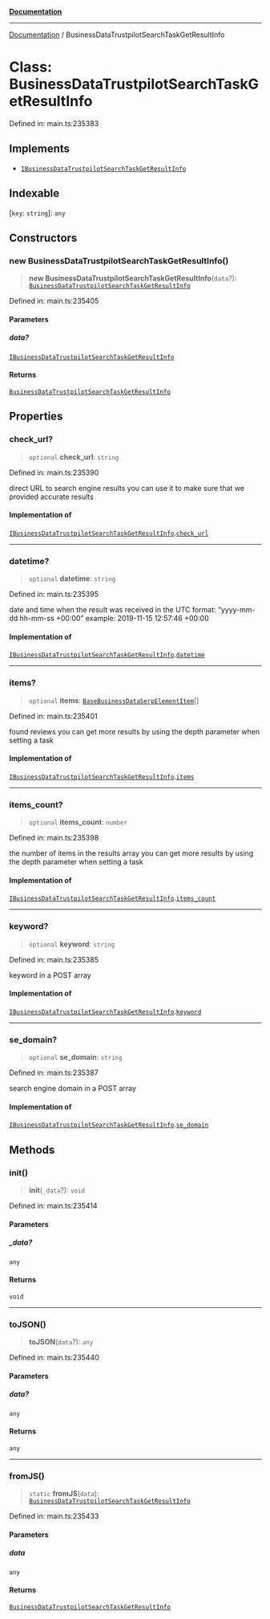 [**Documentation**](../README.md)

***

[Documentation](../README.md) / BusinessDataTrustpilotSearchTaskGetResultInfo

# Class: BusinessDataTrustpilotSearchTaskGetResultInfo

Defined in: main.ts:235383

## Implements

- [`IBusinessDataTrustpilotSearchTaskGetResultInfo`](../interfaces/IBusinessDataTrustpilotSearchTaskGetResultInfo.md)

## Indexable

\[`key`: `string`\]: `any`

## Constructors

### new BusinessDataTrustpilotSearchTaskGetResultInfo()

> **new BusinessDataTrustpilotSearchTaskGetResultInfo**(`data`?): [`BusinessDataTrustpilotSearchTaskGetResultInfo`](BusinessDataTrustpilotSearchTaskGetResultInfo.md)

Defined in: main.ts:235405

#### Parameters

##### data?

[`IBusinessDataTrustpilotSearchTaskGetResultInfo`](../interfaces/IBusinessDataTrustpilotSearchTaskGetResultInfo.md)

#### Returns

[`BusinessDataTrustpilotSearchTaskGetResultInfo`](BusinessDataTrustpilotSearchTaskGetResultInfo.md)

## Properties

### check\_url?

> `optional` **check\_url**: `string`

Defined in: main.ts:235390

direct URL to search engine results
you can use it to make sure that we provided accurate results

#### Implementation of

[`IBusinessDataTrustpilotSearchTaskGetResultInfo`](../interfaces/IBusinessDataTrustpilotSearchTaskGetResultInfo.md).[`check_url`](../interfaces/IBusinessDataTrustpilotSearchTaskGetResultInfo.md#check_url)

***

### datetime?

> `optional` **datetime**: `string`

Defined in: main.ts:235395

date and time when the result was received
in the UTC format: “yyyy-mm-dd hh-mm-ss +00:00”
example:
2019-11-15 12:57:46 +00:00

#### Implementation of

[`IBusinessDataTrustpilotSearchTaskGetResultInfo`](../interfaces/IBusinessDataTrustpilotSearchTaskGetResultInfo.md).[`datetime`](../interfaces/IBusinessDataTrustpilotSearchTaskGetResultInfo.md#datetime)

***

### items?

> `optional` **items**: [`BaseBusinessDataSerpElementItem`](BaseBusinessDataSerpElementItem.md)[]

Defined in: main.ts:235401

found reviews
you can get more results by using the depth parameter when setting a task

#### Implementation of

[`IBusinessDataTrustpilotSearchTaskGetResultInfo`](../interfaces/IBusinessDataTrustpilotSearchTaskGetResultInfo.md).[`items`](../interfaces/IBusinessDataTrustpilotSearchTaskGetResultInfo.md#items)

***

### items\_count?

> `optional` **items\_count**: `number`

Defined in: main.ts:235398

the number of items in the results array
you can get more results by using the depth parameter when setting a task

#### Implementation of

[`IBusinessDataTrustpilotSearchTaskGetResultInfo`](../interfaces/IBusinessDataTrustpilotSearchTaskGetResultInfo.md).[`items_count`](../interfaces/IBusinessDataTrustpilotSearchTaskGetResultInfo.md#items_count)

***

### keyword?

> `optional` **keyword**: `string`

Defined in: main.ts:235385

keyword in a POST array

#### Implementation of

[`IBusinessDataTrustpilotSearchTaskGetResultInfo`](../interfaces/IBusinessDataTrustpilotSearchTaskGetResultInfo.md).[`keyword`](../interfaces/IBusinessDataTrustpilotSearchTaskGetResultInfo.md#keyword)

***

### se\_domain?

> `optional` **se\_domain**: `string`

Defined in: main.ts:235387

search engine domain in a POST array

#### Implementation of

[`IBusinessDataTrustpilotSearchTaskGetResultInfo`](../interfaces/IBusinessDataTrustpilotSearchTaskGetResultInfo.md).[`se_domain`](../interfaces/IBusinessDataTrustpilotSearchTaskGetResultInfo.md#se_domain)

## Methods

### init()

> **init**(`_data`?): `void`

Defined in: main.ts:235414

#### Parameters

##### \_data?

`any`

#### Returns

`void`

***

### toJSON()

> **toJSON**(`data`?): `any`

Defined in: main.ts:235440

#### Parameters

##### data?

`any`

#### Returns

`any`

***

### fromJS()

> `static` **fromJS**(`data`): [`BusinessDataTrustpilotSearchTaskGetResultInfo`](BusinessDataTrustpilotSearchTaskGetResultInfo.md)

Defined in: main.ts:235433

#### Parameters

##### data

`any`

#### Returns

[`BusinessDataTrustpilotSearchTaskGetResultInfo`](BusinessDataTrustpilotSearchTaskGetResultInfo.md)
